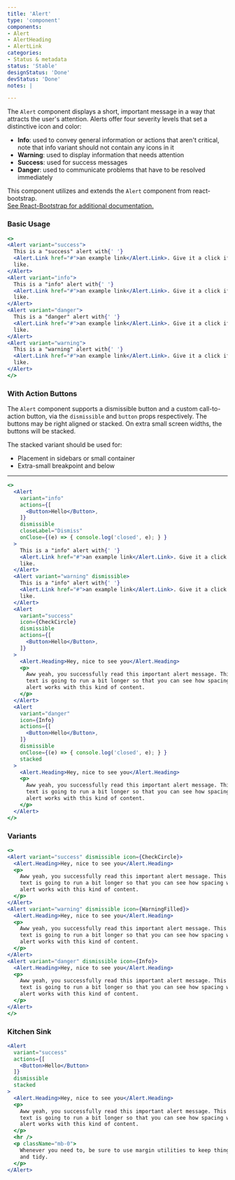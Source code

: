 ```yaml
---
title: 'Alert'
type: 'component'
components:
- Alert
- AlertHeading
- AlertLink
categories:
- Status & metadata
status: 'Stable'
designStatus: 'Done'
devStatus: 'Done'
notes: |

---
```


The `Alert` component displays a short, important message in a way that attracts the user's attention.
Alerts offer four severity levels that set a distinctive icon and color:
- **Info**: used to convey general information or actions that aren't critical, note that info variant should not contain any icons in it
- **Warning**: used to display information that needs attention
- **Success**: used for success messages
- **Danger**: used to communicate problems that have to be resolved immediately

This component utilizes and extends the `Alert` component from react-bootstrap.<br/> <a href="https://react-bootstrap.github.io/components/alerts/" target="_blank" rel="noopener noreferrer"> See React-Bootstrap for additional documentation.</a>

### Basic Usage

```jsx live
<>
<Alert variant="success">
  This is a "success" alert with{' '}
  <Alert.Link href="#">an example link</Alert.Link>. Give it a click if you
  like.
</Alert>
<Alert variant="info">
  This is a "info" alert with{' '}
  <Alert.Link href="#">an example link</Alert.Link>. Give it a click if you
  like.
</Alert>
<Alert variant="danger">
  This is a "danger" alert with{' '}
  <Alert.Link href="#">an example link</Alert.Link>. Give it a click if you
  like.
</Alert>
<Alert variant="warning">
  This is a "warning" alert with{' '}
  <Alert.Link href="#">an example link</Alert.Link>. Give it a click if you
  like.
</Alert>
</>
```

### With Action Buttons
The ``Alert`` component supports a dismissible button and a custom call-to-action button, via the ``dismissible`` and ``button`` props respectively. The buttons may be right aligned or stacked. On extra small screen widths, the buttons will be stacked.

The stacked variant should be used for:
- Placement in sidebars or small container
- Extra-small breakpoint and below
---

```jsx live
<>
  <Alert
    variant="info"
    actions={[
      <Button>Hello</Button>,
    ]}
    dismissible
    closeLabel="Dismiss"
    onClose={(e) => { console.log('closed', e); } }
  >
    This is a "info" alert with{' '}
    <Alert.Link href="#">an example link</Alert.Link>. Give it a click if you
    like.
  </Alert>
  <Alert variant="warning" dismissible>
    This is a "info" alert with{' '}
    <Alert.Link href="#">an example link</Alert.Link>. Give it a click if you
    like.
  </Alert>
  <Alert
    variant="success"
    icon={CheckCircle}
    dismissible
    actions={[
      <Button>Hello</Button>,
    ]}
  >
    <Alert.Heading>Hey, nice to see you</Alert.Heading>
    <p>
      Aww yeah, you successfully read this important alert message. This example
      text is going to run a bit longer so that you can see how spacing within an
      alert works with this kind of content.
    </p>
  </Alert>
  <Alert
    variant="danger"
    icon={Info}
    actions={[
      <Button>Hello</Button>,
    ]}
    dismissible
    onClose={(e) => { console.log('closed', e); } }
    stacked
  >
    <Alert.Heading>Hey, nice to see you</Alert.Heading>
    <p>
      Aww yeah, you successfully read this important alert message. This example
      text is going to run a bit longer so that you can see how spacing within an
      alert works with this kind of content.
    </p>
  </Alert>
</>
```

### Variants

```jsx live
<>
<Alert variant="success" dismissible icon={CheckCircle}>
  <Alert.Heading>Hey, nice to see you</Alert.Heading>
  <p>
    Aww yeah, you successfully read this important alert message. This example
    text is going to run a bit longer so that you can see how spacing within an
    alert works with this kind of content.
  </p>
</Alert>
<Alert variant="warning" dismissible icon={WarningFilled}>
  <Alert.Heading>Hey, nice to see you</Alert.Heading>
  <p>
    Aww yeah, you successfully read this important alert message. This example
    text is going to run a bit longer so that you can see how spacing within an
    alert works with this kind of content.
  </p>
</Alert>
<Alert variant="danger" dismissible icon={Info}>
  <Alert.Heading>Hey, nice to see you</Alert.Heading>
  <p>
    Aww yeah, you successfully read this important alert message. This example
    text is going to run a bit longer so that you can see how spacing within an
    alert works with this kind of content.
  </p>
</Alert>
</>
```

### Kitchen Sink

```jsx live
<Alert
  variant="success"
  actions={[
    <Button>Hello</Button>
  ]}
  dismissible
  stacked
>
  <Alert.Heading>Hey, nice to see you</Alert.Heading>
  <p>
    Aww yeah, you successfully read this important alert message. This example
    text is going to run a bit longer so that you can see how spacing within an
    alert works with this kind of content.
  </p>
  <hr />
  <p className="mb-0">
    Whenever you need to, be sure to use margin utilities to keep things nice
    and tidy.
  </p>
</Alert>
```

<guide
  defaultText="`closeLabel: 'Dismiss'`"
  events="`onClose`"
  dataTestId
  selectors="main wrapper - `alert-content`"
/>
